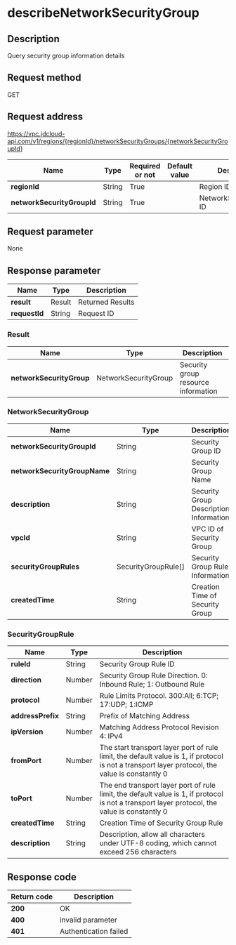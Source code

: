 # describeNetworkSecurityGroup


## Description
Query security group information details

## Request method
GET

## Request address
https://vpc.jdcloud-api.com/v1/regions/{regionId}/networkSecurityGroups/{networkSecurityGroupId}

|Name|Type|Required or not|Default value|Description|
|---|---|---|---|---|
|**regionId**|String|True| |Region ID|
|**networkSecurityGroupId**|String|True| |NetworkSecurityGroup ID|

## Request parameter
None


## Response parameter
|Name|Type|Description|
|---|---|---|
|**result**|Result|Returned Results|
|**requestId**|String|Request ID|

### Result
|Name|Type|Description|
|---|---|---|
|**networkSecurityGroup**|NetworkSecurityGroup|Security group resource information|
### NetworkSecurityGroup
|Name|Type|Description|
|---|---|---|
|**networkSecurityGroupId**|String|Security Group ID|
|**networkSecurityGroupName**|String|Security Group Name|
|**description**|String|Security Group Description Information|
|**vpcId**|String|VPC ID of Security Group|
|**securityGroupRules**|SecurityGroupRule[]|Security Group Rule Information|
|**createdTime**|String|Creation Time of Security Group|
### SecurityGroupRule
|Name|Type|Description|
|---|---|---|
|**ruleId**|String|Security Group Rule ID|
|**direction**|Number|Security Group Rule Direction. 0: Inbound Rule; 1: Outbound Rule|
|**protocol**|Number|Rule Limits Protocol. 300:All; 6:TCP; 17:UDP; 1:ICMP|
|**addressPrefix**|String|Prefix of Matching Address|
|**ipVersion**|Number|Matching Address Protocol Revision 4: IPv4|
|**fromPort**|Number|The start transport layer port of rule limit, the default value is 1, if protocol is not a transport layer protocol, the value is constantly 0|
|**toPort**|Number|The end transport layer port of rule limit, the default value is 1, if protocol is not a transport layer protocol, the value is constantly 0|
|**createdTime**|String|Creation Time of Security Group Rule|
|**description**|String|Description, allow all characters under UTF-8 coding, which cannot exceed 256 characters|

## Response code
|Return code|Description|
|---|---|
|**200**|OK|
|**400**|invalid parameter|
|**401**|Authentication failed|
